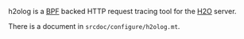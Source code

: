 h2olog is a [BPF](https://www.kernel.org/doc/html/latest/bpf/index.html) backed HTTP request tracing tool for the [H2O](https://github.com/h2o/h2o) server.

There is a document in `srcdoc/configure/h2olog.mt`.
